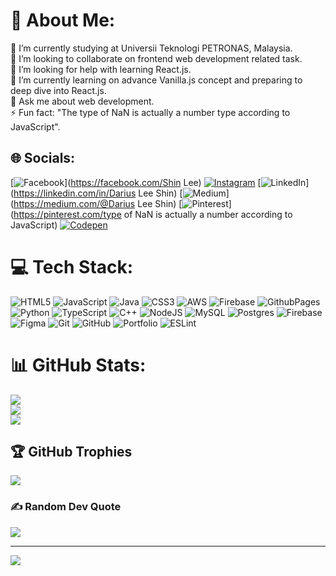 # 💫 About Me:
🔭 I’m currently studying at Universii Teknologi PETRONAS, Malaysia.<br>👯 I’m looking to collaborate on frontend web development related task.<br>🤝 I’m looking for help with learning React.js.<br>🌱 I’m currently learning on advance Vanilla.js concept and preparing to deep dive into React.js.<br>💬 Ask me about web development.<br>⚡ Fun fact: "The type of NaN is actually a number type according to JavaScript".


## 🌐 Socials:
[![Facebook](https://img.shields.io/badge/Facebook-%231877F2.svg?logo=Facebook&logoColor=white)](https://facebook.com/Shin Lee) [![Instagram](https://img.shields.io/badge/Instagram-%23E4405F.svg?logo=Instagram&logoColor=white)](https://instagram.com/shinlee_0614) [![LinkedIn](https://img.shields.io/badge/LinkedIn-%230077B5.svg?logo=linkedin&logoColor=white)](https://linkedin.com/in/Darius Lee Shin) [![Medium](https://img.shields.io/badge/Medium-12100E?logo=medium&logoColor=white)](https://medium.com/@Darius Lee Shin) [![Pinterest](https://img.shields.io/badge/Pinterest-%23E60023.svg?logo=Pinterest&logoColor=white)](https://pinterest.com/type of NaN is actually a number according to JavaScript) [![Codepen](https://img.shields.io/badge/Codepen-000000?style=for-the-badge&logo=codepen&logoColor=white)](https://codepen.io/__shinlee__) 

# 💻 Tech Stack:
![HTML5](https://img.shields.io/badge/html5-%23E34F26.svg?style=flat&logo=html5&logoColor=white) ![JavaScript](https://img.shields.io/badge/javascript-%23323330.svg?style=flat&logo=javascript&logoColor=%23F7DF1E) ![Java](https://img.shields.io/badge/java-%23ED8B00.svg?style=flat&logo=openjdk&logoColor=white) ![CSS3](https://img.shields.io/badge/css3-%231572B6.svg?style=flat&logo=css3&logoColor=white) ![AWS](https://img.shields.io/badge/AWS-%23FF9900.svg?style=flat&logo=amazon-aws&logoColor=white) ![Firebase](https://img.shields.io/badge/firebase-%23039BE5.svg?style=flat&logo=firebase) ![GithubPages](https://img.shields.io/badge/github%20pages-121013?style=flat&logo=github&logoColor=white) ![Python](https://img.shields.io/badge/python-3670A0?style=flat&logo=python&logoColor=ffdd54) ![TypeScript](https://img.shields.io/badge/typescript-%23007ACC.svg?style=flat&logo=typescript&logoColor=white) ![C++](https://img.shields.io/badge/c++-%2300599C.svg?style=flat&logo=c%2B%2B&logoColor=white) ![NodeJS](https://img.shields.io/badge/node.js-6DA55F?style=flat&logo=node.js&logoColor=white) ![MySQL](https://img.shields.io/badge/mysql-4479A1.svg?style=flat&logo=mysql&logoColor=white) ![Postgres](https://img.shields.io/badge/postgres-%23316192.svg?style=flat&logo=postgresql&logoColor=white) ![Firebase](https://img.shields.io/badge/firebase-a08021?style=flat&logo=firebase&logoColor=ffcd34) ![Figma](https://img.shields.io/badge/figma-%23F24E1E.svg?style=flat&logo=figma&logoColor=white) ![Git](https://img.shields.io/badge/git-%23F05033.svg?style=flat&logo=git&logoColor=white) ![GitHub](https://img.shields.io/badge/github-%23121011.svg?style=flat&logo=github&logoColor=white) ![Portfolio](https://img.shields.io/badge/Portfolio-%23000000.svg?style=flat&logo=firefox&logoColor=#FF7139) ![ESLint](https://img.shields.io/badge/ESLint-4B3263?style=flat&logo=eslint&logoColor=white)
# 📊 GitHub Stats:
![](https://github-readme-stats.vercel.app/api?username=DariusShin&theme=one_dark_pro&hide_border=false&include_all_commits=false&count_private=true)<br/>
![](https://github-readme-streak-stats.herokuapp.com/?user=DariusShin&theme=one_dark_pro&hide_border=false)<br/>
![](https://github-readme-stats.vercel.app/api/top-langs/?username=DariusShin&theme=one_dark_pro&hide_border=false&include_all_commits=false&count_private=true&layout=compact)

## 🏆 GitHub Trophies
![](https://github-profile-trophy.vercel.app/?username=DariusShin&theme=radical&no-frame=false&no-bg=false&margin-w=4)

### ✍️ Random Dev Quote
![](https://quotes-github-readme.vercel.app/api?type=horizontal&theme=radical)

---
[![](https://visitcount.itsvg.in/api?id=DariusShin&icon=5&color=7)](https://visitcount.itsvg.in)

<!-- Proudly created with GPRM ( https://gprm.itsvg.in ) -->
